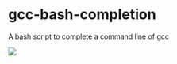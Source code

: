 # gcc-bash-completion
A bash script to complete a command line of gcc


![](https://mug896.github.io/gcc-bash-completion/gcc-bash-completion.png)
